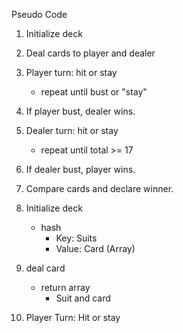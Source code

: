 Pseudo Code

1. Initialize deck
2. Deal cards to player and dealer
3. Player turn: hit or stay
   - repeat until bust or "stay"
4. If player bust, dealer wins.
5. Dealer turn: hit or stay
   - repeat until total >= 17
6. If dealer bust, player wins.
7. Compare cards and declare winner.

1. Initialize deck
   - hash
     - Key: Suits 
     - Value: Card (Array)

2. deal card
   - return array
     - Suit and card
3. Player Turn: Hit or stay
   